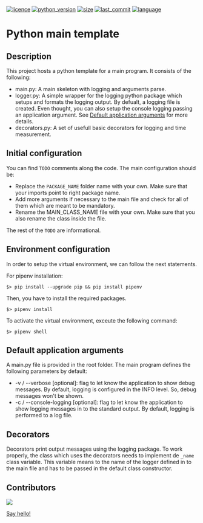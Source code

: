 <!-- Shields -->
[![licence](https://img.shields.io/badge/License-MIT-orange.svg)](https://github.com/maekind/python-main-template/blob/main/LICENSE)
[![python_version](https://img.shields.io/badge/python%20version-%3E3.10-blue)](https://www.python.org/downloads/release/python-3110/)
[![size](https://img.shields.io/github/repo-size/maekind/python-main-template)](https://github.com/maekind/python-main-template)
[![last_commit](https://img.shields.io/github/last-commit/maekind/python-main-template?color=violet)](https://github.com/maekind/python-main-template)
[![language](https://img.shields.io/github/languages/top/maekind/python-main-template?color=yellowgreen)](https://github.com/maekind/python-main-template)

# Python main template

## Description

This project hosts a python template for a main program.
It consists of the following:
- main.py: A main skeleton with logging and arguments parse.
- logger.py: A simple wrapper for the logging python package which setups and formats the logging output. By defualt, a logging file is created. Even thought, you can also setup the console logging passing an application argument. See [Default application arguments](#default-application-arguments) for more details.
- decorators.py: A set of usefull basic decorators for logging and time measurement.

## Initial configuration

You can find `TODO` comments along the code. The main configuration should be:
- Replace the `PACKAGE_NAME` folder name with your own. Make sure that your imports point to right package name.
- Add more arguments if necessary to the main file and check for all of them which are meant to be mandatory.
- Rename the MAIN_CLASS_NAME file with your own. Make sure that you also rename the class inside the file.

The rest of the `TODO` are informational.

## Environment configuration

In order to setup the virtual environment, we can follow the next statements.

For pipenv installation: 

`$> pip install --upgrade pip && pip install pipenv`

Then, you have to install the required packages.

`$> pipenv install`

To activate the virtual environment, exceute the following command:

`$> pipenv shell`

## Default application arguments

A main.py file is provided in the root folder.
The main program defines the following parameters by default:
- -v / --verbose [optional]: flag to let know the application to show debug messages. By default, logging is configured in the INFO level. So, debug messages won't be shown.
- -c / --console-logging [optional]: flag to let know the application to show logging messages in to the standard output. By default, logging is performed to a log file.

## Decorators

Decorators print output messages using the logging package. To work properly, the class which uses the decorators needs to implement de `_name` class variable. This variable means to the name of the logger defined in to the main file and has to be passed in the default class constructor.

## Contributors

<a href="https://github.com/maekind/python-main-template/graphs/contributors">
  <img src="https://contrib.rocks/image?repo=maekind/python-main-template" />
</a>

<a href="mailto:marco@marcoespinosa.es">Say hello!</a>
